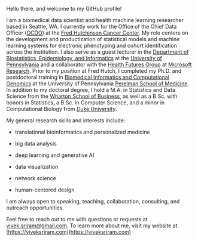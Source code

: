 Hello there, and welcome to my GitHub profile! 

I am a biomedical data scientist and health machine learning researcher based in Seattle, WA. I currently work for the Office of the Chief Data Officer ([OCDO](https://hutchdatascience.org)) at the [Fred Hutchinson Cancer Center](https://www.fredhutch.org/en.html). My role centers on the development and productization of statistical models and machine learning systems for electronic phenotyping and cohort identification across the institution. I also serve as a guest lecturer in the [Department of Biostatistics, Epidemiology, and Informatics](https://www.dbei.med.upenn.edu) at the [University of Pennsylvania](https://www.upenn.edu) and a collaborator with the [Health Futures Group](https://www.microsoft.com/en-us/research/lab/microsoft-health-futures/) at [Microsoft Research](https://www.microsoft.com/en-us/research/). Prior to my position at Fred Hutch, I completed my Ph.D. and postdoctoral training in [Biomedical Informatics and Computational Genomics](https://www.med.upenn.edu/gcb/) at the University of Pennsylvania [Perelman School of Medicine](https://www.med.upenn.edu). In addition to my doctoral degree, I hold a M.A. in Statistics and Data Science from the [Wharton School of Business](https://www.wharton.upenn.edu), as well as a B.Sc. with honors in Statistics, a B.Sc. in Computer Science, and a minor in Computational Biology from [Duke University](https://duke.edu).

My general research skills and interests include:

-   translational bioinformatics and personalized medicine

-   big data analysis

-   deep learning and generative AI

-   data visualization

-   network science

-   human-centered design

I am always open to speaking, teaching, collaboration, consulting, and outreach opportunities. 

Feel free to reach out to me with questions or requests at [vivek.sriram\@gmail.com](mailto:vivek.sriram@gmail.com). To learn more about me, visit my website at [https://viveksriram.com](https://viveksriram.com)
